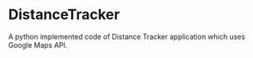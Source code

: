 # DistanceTracker
A python implemented code of Distance Tracker application which uses Google Maps API.
